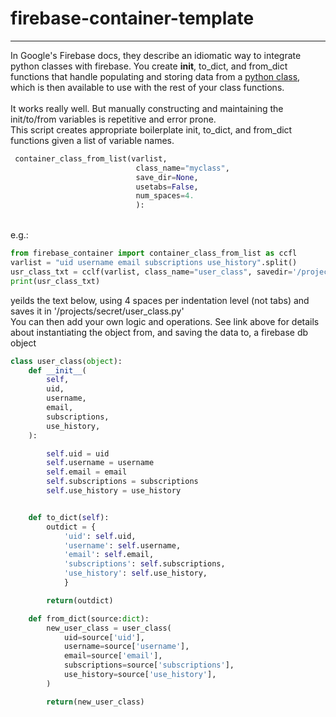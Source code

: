 # firebase-container-template

----
In Google's Firebase docs, they describe an idiomatic way to integrate python classes with firebase. You create __init__, to_dict, and from_dict functions that handle populating and storing data from a [python class](https://firebase.google.com/docs/firestore/query-data/get-data), which is then available to use with the rest of your class functions.<br>
<br>
It works really well. But manually constructing and maintaining the init/to/from variables is repetitive and error prone.<br>
This script creates appropriate boilerplate init, to_dict, and from_dict functions given a list of variable names. <br>

``` python
 container_class_from_list(varlist,
                            class_name="myclass",
                            save_dir=None,
                            usetabs=False,
                            num_spaces=4.
                            ):

```
<br>
e.g.:

``` python
from firebase_container import container_class_from_list as ccfl
varlist = "uid username email subscriptions use_history".split()
usr_class_txt = cclf(varlist, class_name="user_class", savedir='/projects/secret')
print(usr_class_txt)
```

yeilds the text below, using 4 spaces per indentation level (not tabs) and saves it in '/projects/secret/user_class.py'<br>
You can then add your own logic and operations. See link above for details about instantiating the object from, and saving the data to, a firebase db object <br>

``` python
class user_class(object):
    def __init__(
        self,
        uid,
        username,
        email,
        subscriptions,
        use_history,
    ):

        self.uid = uid
        self.username = username
        self.email = email
        self.subscriptions = subscriptions
        self.use_history = use_history


    def to_dict(self):
        outdict = {
            'uid': self.uid,
            'username': self.username,
            'email': self.email,
            'subscriptions': self.subscriptions,
            'use_history': self.use_history,
            }

        return(outdict)

    def from_dict(source:dict):
        new_user_class = user_class(
            uid=source['uid'],
            username=source['username'],
            email=source['email'],
            subscriptions=source['subscriptions'],
            use_history=source['use_history'],
        )

        return(new_user_class)
```
